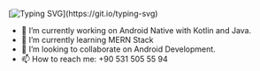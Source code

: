 [![Typing SVG](https://readme-typing-svg.demolab.com?font=Fira+Code&weight=900&pause=1000&width=435&lines=Hi+there+%F0%9F%91%8B;Welcome+to+my+profile!)](https://git.io/typing-svg)
- 🔭 I’m currently working on Android Native with Kotlin and Java.
- 🌱 I’m currently learning MERN Stack
- 👯 I’m looking to collaborate on Android Development.
- 📫 How to reach me: +90 531 505 55 94
